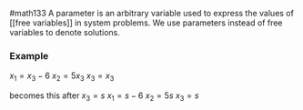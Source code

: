 #math133 
A parameter is an arbitrary variable used to express the values of [[free variables]] in system problems. We use parameters instead of free variables to denote solutions.

### Example
$x_1=x_3-6$
$x_2=5x_3$
$x_3=x_3$

becomes this after $x_3=s$
$x_1=s-6$
$x_2=5s$
$x_3=s$
